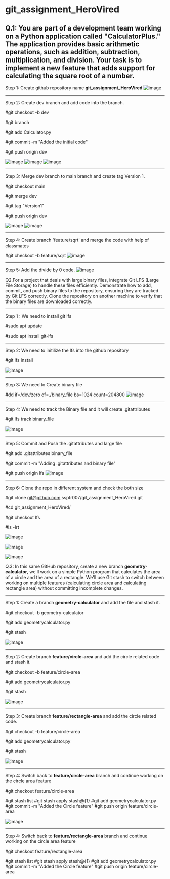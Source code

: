 # git_assignment_HeroVired

Q.1: You are part of a development team working on a Python application called "CalculatorPlus." The application provides basic arithmetic operations, such as addition, subtraction, multiplication, and division. Your task is to implement a new feature that adds support for calculating the square root of a number.
-----------------------
Step 1: Create github repository name **git_assignment_HeroVired**
![image](https://github.com/user-attachments/assets/f2271b71-1699-41f1-9251-97000ac41c92)

-----------------------
Step 2: Create dev branch and add code into the branch.

#git checkout -b dev

#git branch 

#git add Calculator.py

#git commit -m "Added the initial code"

#git push origin dev

![image](https://github.com/user-attachments/assets/fe6fc932-eefa-45a0-9ef2-1f5694a939a2)
![image](https://github.com/user-attachments/assets/ae49cd1e-0d64-47e2-900e-583b4d991bb2)
![image](https://github.com/user-attachments/assets/be121bc1-3f99-46bb-9548-1b9fd215b0e9)



-----------------------
Step 3: Merge dev branch to main branch and create tag Version 1.

#git checkout main

#git merge dev

#git tag "Version1"

#git push origin dev

![image](https://github.com/user-attachments/assets/a86890f2-b5d7-4d15-b7ca-5e5a373efada)
![image](https://github.com/user-attachments/assets/0eef2f70-e6d3-401e-80b2-23c8f531eee9)

-----------------------
Step 4: Create branch 'feature/sqrt' and merge the code with help of classmates

#git checkout -b feature/sqrt
![image](https://github.com/user-attachments/assets/005329bd-f919-4a2b-acf8-4fe24bf7ad98)

-----------------------
Step 5: Add the divide by 0 code.
![image](https://github.com/user-attachments/assets/b524b96b-dbd6-46ef-8e9c-b063acd831ca)



Q2.For a project that deals with large binary files, integrate Git LFS (Large File Storage) to handle these files efficiently. Demonstrate how to add, commit, and push binary files to the repository, ensuring they are tracked by Git LFS correctly. Clone the repository on another machine to verify that the binary files are downloaded correctly.

-----------------------
Step 1 : We need to install git lfs

#sudo apt update

#sudo apt install git-lfs

-----------------------
Step 2: We need to initilize the lfs into the github repository

#git lfs install

![image](https://github.com/user-attachments/assets/9f2f5d67-ee59-49b5-ba8b-9c736b72c91f)

-----------------------
Step 3: We need to Create binary file

#dd if=/dev/zero of=./binary_file bs=1024 count=204800
![image](https://github.com/user-attachments/assets/603a128e-91d2-4904-a0c7-c0b54b75b8e0)

-----------------------
Step 4: We need to track the Binary file and it will create .gitattributes

#git lfs track binary_file

![image](https://github.com/user-attachments/assets/00a4f569-6c7c-4dee-a108-06d710c0f7fd)


-----------------------
Step 5: Commit and Push the .gitattributes and large file

#git add .gitattributes binary_file

#git commit -m "Adding .gitattributes and binary file"

#git push origin lfs
![image](https://github.com/user-attachments/assets/f48fa864-0023-42ab-a4b6-0db00fc7d86d)

-----------------------
Step 6: Clone the repo in different system and check the both size

#git clone git@github.com:ssptr007/git_assignment_HeroVired.git

#cd git_assignment_HeroVired/

#git checkout lfs

#ls -lrt

![image](https://github.com/user-attachments/assets/3c4bab3a-eb3f-45d1-87b0-92d1687532a5)

![image](https://github.com/user-attachments/assets/040f4e22-6ad8-4c17-9339-1475ff4dd302)

![image](https://github.com/user-attachments/assets/eab1da66-70a5-4c95-a17a-e7bd76cbdf74)


Q.3: In this same GitHub repository, create a new branch **geometry-calculator**, we'll work on a simple Python program that calculates the area of a circle and the area of a rectangle. We'll use Git stash to switch between working on multiple features (calculating circle area and calculating rectangle area) without committing incomplete changes.

-----------------------
Step 1: Create a branch **geometry-calculator** and add the file and stash it.

#git checkout -b geometry-calculator

#git add geometrycalculator.py

#git stash

![image](https://github.com/user-attachments/assets/ad3cd286-d18b-4800-93d6-d1873aea66ef)

-----------------------
Step 2: Create branch **feature/circle-area** and add the circle related code and stash it.

#git checkout -b feature/circle-area

#git add geometrycalculator.py

#git stash

![image](https://github.com/user-attachments/assets/6dd542be-6299-475c-9b4b-4715b0a9d095)

-----------------------
Step 3: Create branch **feature/rectangle-area** and add the circle related code.

#git checkout -b feature/circle-area

#git add geometrycalculator.py

#git stash

![image](https://github.com/user-attachments/assets/dc1c1c45-0545-45ba-949b-1b34862cf1a3)

-----------------------
Step 4: Switch back to **feature/circle-area** branch and continue working on the circle area feature

#git checkout feature/circle-area

#git stash list
#git stash apply stash@{1}
#git add geometrycalculator.py
#git commit -m "Added the Circle feature"
#git push origin feature/circle-area

![image](https://github.com/user-attachments/assets/f0198808-3ec3-4129-b305-ccd10ac0056b)

-----------------------
Step 4: Switch back to **feature/rectangle-area** branch and continue working on the circle area feature

#git checkout feature/rectangle-area

#git stash list
#git stash apply stash@{1}
#git add geometrycalculator.py
#git commit -m "Added the Circle feature"
#git push origin feature/circle-area




